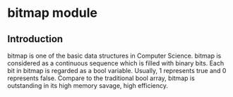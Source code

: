 # bitmap module

## Introduction

bitmap is one of the basic data structures in Computer Science. bitmap is
considered as a continuous sequence which is filled with binary bits. Each
bit in bitmap is regarded as a bool variable. Usually, 1 represents true and
0 represents false. Compare to the traditional bool array, bitmap is outstanding
in its high memory savage, high efficiency.


